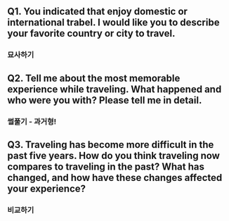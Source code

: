 ## Q1. You indicated that enjoy domestic or international trabel. I would like you to describe your favorite country or city to travel.
### 묘사하기

## Q2. Tell me about the most memorable experience while traveling. What happened and who were you with? Please tell me in detail.
### 썰풀기 - 과거형!

## Q3. Traveling has become more difficult in the past five years. How do you think traveling now compares to traveling in the past? What has changed, and how have these changes affected your experience?
### 비교하기
